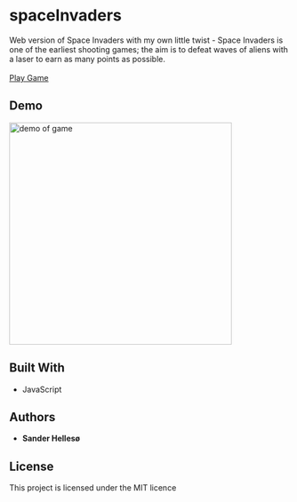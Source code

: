 # spaceInvaders

Web version of Space Invaders with my own little twist - Space Invaders is one of the earliest shooting games; the aim is to defeat waves of aliens with a laser to earn as many points as possible.
<br>
<br>
[Play Game](http://sander-hellesoe-cst-336.herokuapp.com/hw/spaceInvaders/)

## Demo
<img src="https://github.com/sanderhelleso/spaceInvaders/blob/master/demo/spaceInvaders.gif" alt="demo of game" width=400 height=400/>


## Built With

* JavaScript

## Authors

* **Sander Hellesø**

## License

This project is licensed under the MIT licence
